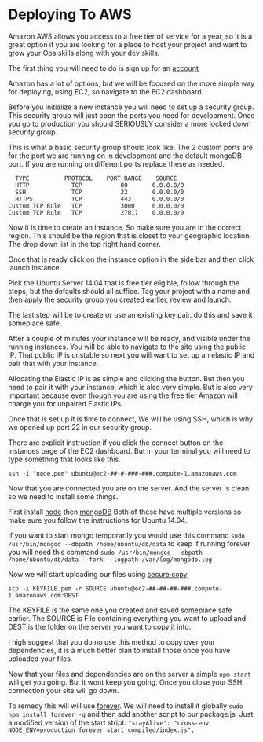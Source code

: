 # Deploying To AWS

Amazon AWS allows you access to a free tier of service for a year, so it is a great option if you are looking for a place to host your project and want to grow your Ops skills along with your dev skills.

The first thing you will need to do is sign up for an [account](https://aws.amazon.com/free/)

Amazon has a lot of options, but we will be focused on the more simple way for deploying, using EC2, so navigate to the EC2 dashboard.

Before you initialize a new instance you will need to set up a security group. This security group will just open the ports you need for development. Once you go to production you should SERIOUSLY consider a more locked down security group.

This is what a basic security group should look like. The 2 custom ports are for the port we are running on in development and the default mongoDB port. If you are running on different ports replace these as needed.

```
  TYPE          PROTOCOL    PORT RANGE    SOURCE
  HTTP            TCP           80       0.0.0.0/0
  SSH             TCP           22       0.0.0.0/0
  HTTPS           TCP           443      0.0.0.0/0
Custom TCP Rule   TCP           3000     0.0.0.0/0
Custom TCP Rule   TCP           27017    0.0.0.0/0
```

Now it is time to create an instance. So make sure you are in the correct region. This should be the region that is closet to your geographic location. The drop down list in the top right hand corner.

Once that is ready click on the instance option in the side bar and then click launch instance.

Pick the Ubuntu Server 14.04 that is free tier eligible, follow through the steps, but the defaults should all suffice. Tag your project with a name and then apply the security group you created earlier, review and launch.

The last step will be to create or use an existing key pair. do this and save it someplace safe.

After a couple of minutes your instance will be ready, and visible under the running instances. You will be able to navigate to the site using the public IP. That public IP is unstable so next you will want to set up an elastic IP and pair that with your instance.

Allocating the Elastic IP is as simple and clicking the button. But then you need to pair it with your instance, which is also very simple. But is also very important because even though you are using the free tier Amazon will charge you for unpaired Elastic IPs.

Once that is set up it is time to connect,  We will be using SSH, which is why we opened up port 22 in our security group.

There are explicit instruction if you click the connect button on the instances page of the EC2 dashboard. But in your terminal you will need to type something that looks like this.

`ssh -i "node.pem" ubuntu@ec2-##-#-###-###.compute-1.amazonaws.com`

Now that you are connected you are on the server. And the server is clean so we need to install some things.

First install [node](https://nodejs.org/en/download/package-manager/)
then [mongoDB](https://docs.mongodb.com/v3.0/tutorial/install-mongodb-on-ubuntu/)
Both of these have multiple versions so make sure you follow the instructions for Ubuntu 14.04.


If you want to start mongo temporarily you would use this command
`sudo /usr/bin/mongod --dbpath /home/ubuntu/db/data`
to keep if running forever you will need this command
`sudo /usr/bin/mongod --dbpath /home/ubuntu/db/data --fork --logpath /var/log/mongodb.log`


Now we will start uploading our files using [secure copy](https://en.wikipedia.org/wiki/Secure_copy)

`scp -i KEYFILE.pem -r SOURCE ubuntu@ec2-##-##-##-###.compute-1.amazonaws.com:DEST`

The KEYFILE is the same one you created and saved someplace safe earlier. The SOURCE is File containing everything you want to upload and DEST is the folder on the server you want to copy it into.

I high suggest that you do no use this method to copy over your dependencies, it is a much better plan to install those once you have uploaded your files.

Now that your files and dependencies are on the server a simple `npm start` will get you going. But it wont keep you going. Once you close your SSH connection your site will go down.

To remedy this will will use [forever](https://www.npmjs.com/package/forever). We will need to install it globally `sudo npm install forever -g` and then add another script to our package.js. Just a modified version of the start stript. `"stayAlive": "cross-env NODE_ENV=production forever start compiled/index.js",`
